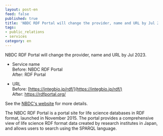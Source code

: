 ```yaml
---
layout: post-en
feed: false
published: true
title: 'NBDC RDF Portal will change the provider, name and URL by Jul 2023.'
tags:
- public_relations
- services
category: en
---
```

NBDC RDF Portal will change the provider, name and URL by Jul 2023.


* Service name<br/>
Before: NBDC RDF Portal<br/>
After: RDF Portal

* URL<br/>
Before: [https://integbio.jp/rdf/](https://integbio.jp/rdf/)<br/>
After: https://rdfportal.org/

See the [NBDC's website](https://biosciencedbc.jp/en/news/20230330-01.html) for more details.

The NBDC RDF Portal is a portal site for life science databases in RDF format, launched in November 2015. The portal provides a comprehensive view of life science RDF format data created by research institutes in Japan, and allows users to search using the SPARQL language.<br/>
